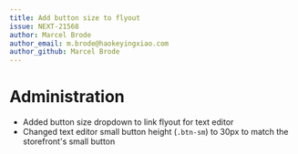 ```yaml
---
title: Add button size to flyout
issue: NEXT-21568
author: Marcel Brode
author_email: m.brode@haokeyingxiao.com
author_github: Marcel Brode
---
```

# Administration
* Added button size dropdown to link flyout for text editor
* Changed text editor small button height (`.btn-sm`) to 30px to match the storefront's small button
